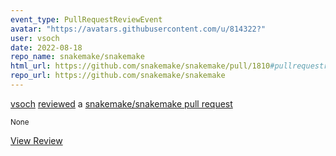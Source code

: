 ```yaml
---
event_type: PullRequestReviewEvent
avatar: "https://avatars.githubusercontent.com/u/814322?"
user: vsoch
date: 2022-08-18
repo_name: snakemake/snakemake
html_url: https://github.com/snakemake/snakemake/pull/1810#pullrequestreview-1078121041
repo_url: https://github.com/snakemake/snakemake
---
```


<a href='https://github.com/vsoch' target='_blank'>vsoch</a> <a href='https://github.com/snakemake/snakemake/pull/1810#pullrequestreview-1078121041' target='_blank'>reviewed</a> a <a href='https://github.com/snakemake/snakemake/pull/1810' target='_blank'>snakemake/snakemake pull request</a>

<small>None</small>

<a href='https://github.com/snakemake/snakemake/pull/1810#pullrequestreview-1078121041' target='_blank'>View Review</a>